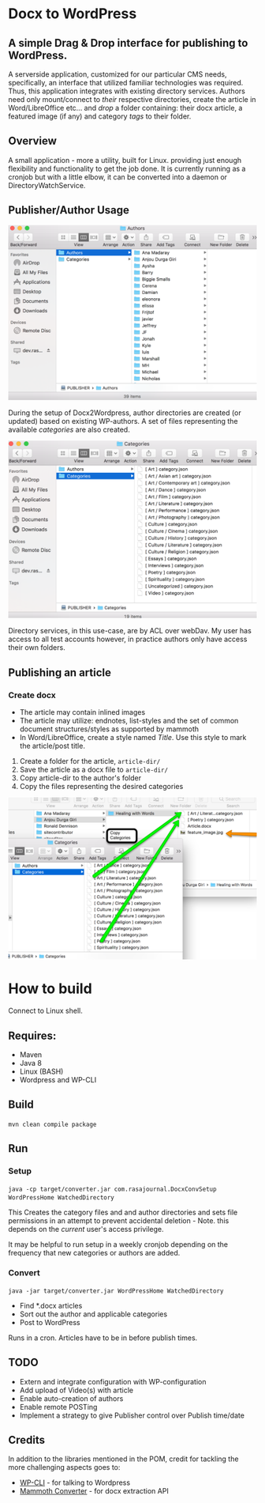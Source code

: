 # Docx to WordPress

## A simple **Drag & Drop** interface for publishing to WordPress.

A serverside application, customized for our particular CMS needs, specifically, an interface that utilized familiar technologies was required. Thus, this application integrates with existing directory services. Authors need only mount/connect to _their_ respective directories, create the article in Word/LibreOffice etc... and *drop* a folder containing: their docx article, a featured image (if any) and category *_tags_* to their folder.

## Overview

A small application - more a utility, built for Linux. providing just enough flexibility and functionality to get the job done. It is currently running as a cronjob but with a little elbow, it can be converted into a daemon or DirectoryWatchService.


## Publisher/Author Usage

![Generated and Watched directories](/docs/imgs/GeneratedandWatchedDirectories.png)

During the setup of Docx2Wordpress, author directories are created (or updated) based on existing WP-authors. A set of files representing the available *categories* are also created. 

![Categories](/docs/imgs/GeneratedAvailableCategoriesDefinition.png)

Directory services, in this use-case, are by ACL over webDav. My user has access to all test accounts however, in practice authors only have access their own folders.

## Publishing an article

### Create docx
 - The article may contain inlined images
 - The article may utilize: endnotes, list-styles and the set of common document structures/styles as supported by mammoth
 - In Word/LibreOffice, create a style named *Title*. Use this style to mark the article/post title.

1. Create a folder for the article, `article-dir/`
2. Save the article as a docx file to `article-dir/`
3. Copy article-dir to the author's folder
4. Copy the files representing the desired categories

![Categorize and add featured image](/docs/imgs/CopyCategories.png)

# How to build

Connect to Linux shell.

## Requires:

* Maven
* Java 8
* Linux (BASH)
* Wordpress and WP-CLI

## Build

`mvn clean compile package`

## Run

### Setup

`java -cp target/converter.jar com.rasajournal.DocxConvSetup WordPressHome WatchedDirectory`

This Creates the category files and and author directories and sets file permissions in an attempt to prevent accidental deletion - Note. this depends on the _current_ user's access privilege.

It may be helpful to run setup in a weekly cronjob depending on the frequency that new categories or authors are added.

### Convert

`java -jar target/converter.jar WordPressHome WatchedDirectory`

* Find *.docx articles
* Sort out the author and applicable categories
* Post to WordPress

Runs in a cron. Articles have to be in before publish times.

## TODO

* Extern and integrate configuration with WP-configuration
* Add upload of Video(s) with article
* Enable auto-creation of authors
* Enable remote POSTing
* Implement a strategy to give Publisher control over Publish time/date

## Credits

In addition to the libraries mentioned in the POM, credit for tackling the more challenging aspects goes to:

* [WP-CLI](https://github.com/wp-cli/wp-cli) - for talking to Wordpress
* [Mammoth Converter](https://github.com/mwilliamson/java-mammoth)  - for docx extraction API

